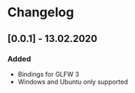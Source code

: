 # Changelog

## [0.0.1] - 13.02.2020

### Added

- Bindings for GLFW 3
- Windows and Ubuntu only supported